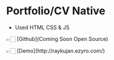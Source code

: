 # Portfolio/CV Native

- Used HTML CSS & JS


👉🏻 [Github](Coming Soon Open Source)
<p>👉🏻 [Demo](http://raykujan.ezyro.com/)<p>
